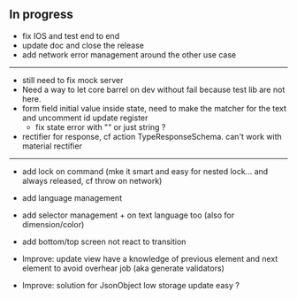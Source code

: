 ## In progress

- fix IOS and test end to end
- update doc and close the release
- add network error management around the other use case

*** ***
- still need to fix mock server
- Need a way to let core barrel on dev without fail because test lib are not here.
- form field initial value inside state, need to make the matcher for the text and uncomment id update register
    - fix state error with "" or just string ?
- rectifier for response, cf action TypeResponseSchema. can't work with material rectifier

**** ****
- add lock on command (mke it smart and easy for nested lock... and always released, cf throw on network)
- add language management
- add selector management + on text language too (also for dimension/color)
- add bottom/top screen not react to transition

- Improve: update view have a knowledge of previous element and next element to avoid overhear job (aka generate validators)
- Improve: solution for JsonObject low storage update easy ?
